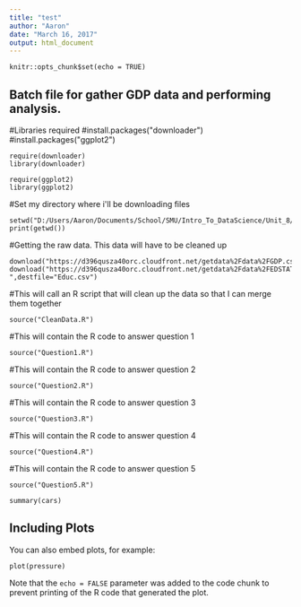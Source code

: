 ```yaml
---
title: "test"
author: "Aaron"
date: "March 16, 2017"
output: html_document
---
```


```{r setup, include=FALSE}
knitr::opts_chunk$set(echo = TRUE)
```

## Batch file for gather GDP data and performing analysis.

#Libraries required
#install.packages("downloader")
#install.packages("ggplot2")
```{r libraries}
require(downloader)
library(downloader)

require(ggplot2)
library(ggplot2)
```



#Set my directory where i'll be downloading files
```{r directories}
setwd("D:/Users/Aaron/Documents/School/SMU/Intro_To_DataScience/Unit_8/Case_Study/Global_GDP_Analysis")
print(getwd())
```
#Getting the raw data. This data will have to be cleaned up
```{r directories}
download("https://d396qusza40orc.cloudfront.net/getdata%2Fdata%2FGDP.csv",destfile="GDP.csv")
download("https://d396qusza40orc.cloudfront.net/getdata%2Fdata%2FEDSTATS_Country.csv ",destfile="Educ.csv")
```
#This will call an R script that will clean up the data so that I can merge them together
```{r directories}
source("CleanData.R")
```
#This will contain the R code to answer question 1
```{r directories}
source("Question1.R")
```
#This will contain the R code to answer question 2
```{r directories}
source("Question2.R")
```
#This will contain the R code to answer question 3
```{r directories}
source("Question3.R")
```
#This will contain the R code to answer question 4
```{r directories}
source("Question4.R")
```
#This will contain the R code to answer question 5
```{r directories}
source("Question5.R")
```


```{r cars}
summary(cars)
```

## Including Plots

You can also embed plots, for example:

```{r pressure, echo=FALSE}
plot(pressure)
```

Note that the `echo = FALSE` parameter was added to the code chunk to prevent printing of the R code that generated the plot.
